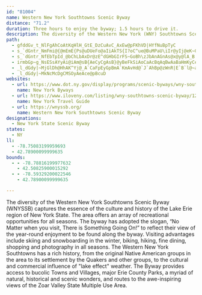 ```yaml
---
id: "81004"
name: Western New York Southtowns Scenic Byway
distance: "71.2"
duration: Three hours to enjoy the byway; 1.5 hours to drive it.
description: The diversity of the Western New York (WNY) Southtowns Scenic Byway captures the essence of the culture and history of the Lake Erie region of New York State.
path:
  - gfddGv_t_NlFgAhCoAtKqHlH_GtE_DzCuAvC_AxEw@pFKhVD|HYfNuBpTyC
  - s_`dGntr_NmFmi@{@mEmE{Ps@uDUeFo@aIiAkTS{I?oC^ue@BuMPaU\iIr@yIj@eK~Giz@~DmjBTwDx@oJzCwX|Fag@~A_Ln@uDbByFpHiQlAqDj@{Bx@kE^{CPgEBgG_@yYYsKKuGBaSMgC{@yGaC}KkBsKoEoZ
  - s_`dGntr_NfEbTpId_@bChLbAxDr@zE^dGHbGIrFS~GoBh\zJbAnAGnAs@x@y@lA_B|DuGlA}@rDuAtd@gJbNyAdDK`HEbB?hFXjH|@nN`DfNxFzG`Et`@jZfJtHlH`F~pAbbAfI`FxFpCvDzAtNxD`LvApERbEF`ISvFWfXsBzGUnGL`DXzOzCxS~EfFx@zC\dBLnKI`Gu@bIwB|H{D~IcHroAekApIgGbI{EtGeDtQeHjKoCpEw@pQ_CzHmAhX{C~_@yE|F_@~MSjLRvf@dC|IRzLK~Ns@~JeA~GgAj]uK`EmCvCwA`BcA`GqElSoNjJ{Kli@kj@xCoCbW{WfTkXx@sA|HoJ`GyIrXm]pn@uz@jKiLnLgLfLoHhJwDrKoCvPyBtZkA~HA|DSjQQ`XsAvOQlKsArWiHxDkB|GmCvHeEdIiDv|@cd@hSuJz\oQ~R{JjJmC|C_@vIL^qU
  - irmbGp~g_NsESsAYyAi@iAm@sB{AeCyCgAsB}@yBeFkSiAoCaAcBqAqBwAaBaHmKyCeDyEmDel@{`@yBkA_Cm@mCS}GR_j@r^oERkM_DqE_@a\~CaY~KeVvQsCzCsF~AkCm@cDmEiGyGeTuDsJy@wH~B}GfHgFRcA^iAt@kJdMmElIcBzBkAx@gB~@oBrA{M`MmD`FqEnJcAxC}E`QQ^gAhAyJ~HyBdCqBnCcDpGcBlCgFfH_UxG{IzBmF`IwIzOsAzAoIlH}@dAg@dAwA`Fk@lAoCzD_K|GeOnEsCrAmCzBsIrKsAdAsAd@iQnCuPvBm@Pi@\aOdN{MtMy@fAc@~@oAzFi@~AiC~Ec@DyW`IuH`DsF~CcCfB}@lAk@dAgIzQw@`Aw@f@mvAlJeNzEeZlLoXfNmd@jT}KvFsEnB_NrFgUfIgTlF_DdAaHtCoE~BsAjAk[rYoO`OoE~DcInIcNfNkF`GoBlDyDgEwAmBwFeL_CoFs@mAsG{GaHmKeEeHqBgFoAoE_AsFg@{DQkCMoGK{VM{G]yBQm@cAqBi@m@}BqA{BO_CC{|Ap@wf@jCg^nCiMzBkAJqDBg\sDwHqAmDSqp@p@aKW}PeAiC_@_NgCgZcImV_GuBSuFEoN?
  - _l_dGdy|~MjGlDh@HhAK^Yj@_A`CaFpEyGpBmA`KmAvHd@`J`AhBp@zWnR|E`B`l@~a@pU`OjCtArDrAfw@|\bDtFd@hA~Jf`@r@baAd@rYTrBNjCbAtHNf@NhB?bF_@|d@r@rA`AT`B{AbCsAnAe@xCWfFHzZ`AfBLfa@zKzHP|F?pHyBzA?vEpBbRtJhDxArAf@|Dp@rAf@rArAlE~FzBtB`B|@nCl@h@VfFpInAnA|@`@rC^dAGt[uKzI_HdBy@dq@wRfDq@rDYzbBtA~@V|@v@hG|Jt@p@v@LrH`@zFv@x@AjEu@rBDvAh@tItEdA^TArOyHrC_ClIyCxRuD`I?~@SvBcDtAuAvBeBlAm@p@_AXy@l@sD\kD`@_BrFqH|DeGbBuCjJoQrEmGbE_Fr@YlE?j@WX[Rq@HgAJ{HLqBj@gC|FgLbBuChA_BZMpEk@|Bs@zA_AjFgEnAyAlAkB|AyCvKwRbAmAtAiA|Ai@lEk@vIgBzWyGnASrCKvKdAlEKvIeAxMaC~Bs@bCYbDYbLKzC_@|Bs@|FsCjKgEbEeArPkCxDgAxAs@vByArBwBnP}R~CyBbDiA|C]zHDlk@rAbBEbBS|Ds@fJ{BbEiAnAi@`CoBpKeOxA}Aj@SlAY~Mg@`IeAhBGxEbBbOvHnS`L|ATbQ?lp@d@tvAD`REr[FdcAjBEzO_@fl@Cd^Yjs@_@jg@sBlpB
  - _l_dGdy|~MkNcMcDgCMSOyAeAce@pBcuD
websites:
  - url: https://www.dot.ny.gov/display/programs/scenic-byways/wny-southtowns
    name: New York Byways
  - url: https://www.iloveny.com/listing/wny-southtowns-scenic-byway/127533/
    name: New York Travel Guide
  - url: https://wnyssb.org/
    name: Western New York Southtowns Scenic Byway
designations:
  - New York State Scenic Byway
states:
  - NY
ll:
  - -78.75083199959693
  - 42.78900099999635
bounds:
  - - -78.78816199977632
    - 42.50825900015292
  - - -78.59329200022546
    - 42.78900099999635

---
```


The diversity of the Western New York Southtowns Scenic Byway (WNYSSB) captures the essence of the culture and history of the Lake Erie region of New York State. The area offers an array of recreational opportunities for all seasons. The byway has adopted the slogan, “No Matter when you visit, There is Something Going On!” to reflect their view of the year-round enjoyment to be found along the byway. Visiting advantages include skiing and snowboarding in the winter, biking, hiking, fine dining, shopping and photography in all seasons. The Western New York Southtowns has a rich history, from the original Native American groups in the area to its settlement by the Quakers and other groups, to the cultural and commercial influence of "lake effect" weather. The Byway provides access to bucolic Towns and Villages, major Erie County Parks, a myriad of natural, historical and scenic wonders, and routes to the awe-inspiring views of the Zoar Valley State Multiple Use Area.
